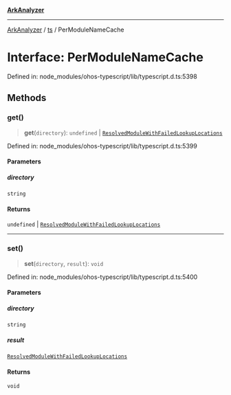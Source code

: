[**ArkAnalyzer**](../../../../README.md)

***

[ArkAnalyzer](../../../../globals.md) / [ts](../README.md) / PerModuleNameCache

# Interface: PerModuleNameCache

Defined in: node\_modules/ohos-typescript/lib/typescript.d.ts:5398

## Methods

### get()

> **get**(`directory`): `undefined` \| [`ResolvedModuleWithFailedLookupLocations`](ResolvedModuleWithFailedLookupLocations.md)

Defined in: node\_modules/ohos-typescript/lib/typescript.d.ts:5399

#### Parameters

##### directory

`string`

#### Returns

`undefined` \| [`ResolvedModuleWithFailedLookupLocations`](ResolvedModuleWithFailedLookupLocations.md)

***

### set()

> **set**(`directory`, `result`): `void`

Defined in: node\_modules/ohos-typescript/lib/typescript.d.ts:5400

#### Parameters

##### directory

`string`

##### result

[`ResolvedModuleWithFailedLookupLocations`](ResolvedModuleWithFailedLookupLocations.md)

#### Returns

`void`
